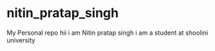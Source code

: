 # nitin_pratap_singh
My Personal repo
hii i am Nitin pratap singh
i am a student at shoolini university
